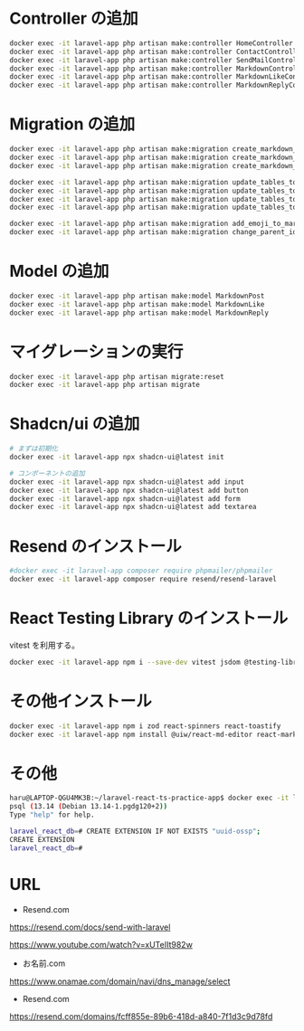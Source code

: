 # Controller の追加

```bash
docker exec -it laravel-app php artisan make:controller HomeController
docker exec -it laravel-app php artisan make:controller ContactController
docker exec -it laravel-app php artisan make:controller SendMailController
docker exec -it laravel-app php artisan make:controller MarkdownController
docker exec -it laravel-app php artisan make:controller MarkdownLikeController
docker exec -it laravel-app php artisan make:controller MarkdownReplyController
```

# Migration の追加

```bash
docker exec -it laravel-app php artisan make:migration create_markdown_posts_table
docker exec -it laravel-app php artisan make:migration create_markdown_likes_table
docker exec -it laravel-app php artisan make:migration create_markdown_replies_table

docker exec -it laravel-app php artisan make:migration update_tables_to_use_uuid --table=users
docker exec -it laravel-app php artisan make:migration update_tables_to_use_uuid --table=markdown_posts
docker exec -it laravel-app php artisan make:migration update_tables_to_use_uuid --table=markdown_likes
docker exec -it laravel-app php artisan make:migration update_tables_to_use_uuid --table=markdown_replies

docker exec -it laravel-app php artisan make:migration add_emoji_to_markdown_likes_table --table=markdown_likes
docker exec -it laravel-app php artisan make:migration change_parent_id_to_markdown_replies_table --table=markdown_replies
```

# Model の追加

```bash
docker exec -it laravel-app php artisan make:model MarkdownPost
docker exec -it laravel-app php artisan make:model MarkdownLike
docker exec -it laravel-app php artisan make:model MarkdownReply
```

# マイグレーションの実行

```bash
docker exec -it laravel-app php artisan migrate:reset
docker exec -it laravel-app php artisan migrate
```

# Shadcn/ui の追加

```bash
# まずは初期化
docker exec -it laravel-app npx shadcn-ui@latest init

# コンポーネントの追加
docker exec -it laravel-app npx shadcn-ui@latest add input
docker exec -it laravel-app npx shadcn-ui@latest add button
docker exec -it laravel-app npx shadcn-ui@latest add form
docker exec -it laravel-app npx shadcn-ui@latest add textarea
```

# Resend のインストール

```bash
#docker exec -it laravel-app composer require phpmailer/phpmailer
docker exec -it laravel-app composer require resend/resend-laravel
```

# React Testing Library のインストール

vitest を利用する。

```bash
docker exec -it laravel-app npm i --save-dev vitest jsdom @testing-library/react @testing-library/jest-dom @testing-library/user-event
```

# その他インストール

```bash
docker exec -it laravel-app npm i zod react-spinners react-toastify
docker exec -it laravel-app npm install @uiw/react-md-editor react-markdown emoji-mart
```

# その他

```bash
haru@LAPTOP-QGU4MK3B:~/laravel-react-ts-practice-app$ docker exec -it laravel-db psql -U root -d laravel_react_db
psql (13.14 (Debian 13.14-1.pgdg120+2))
Type "help" for help.

laravel_react_db=# CREATE EXTENSION IF NOT EXISTS "uuid-ossp";
CREATE EXTENSION
laravel_react_db=#
```

# URL

-   Resend.com

https://resend.com/docs/send-with-laravel

https://www.youtube.com/watch?v=xUTeIIt982w

-   お名前.com

https://www.onamae.com/domain/navi/dns_manage/select

-   Resend.com

https://resend.com/domains/fcff855e-89b6-418d-a840-7f1d3c9d78fd
